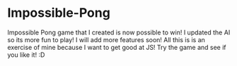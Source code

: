 # Impossible-Pong
Impossible Pong game that I created is now possible to win!
I updated the AI so its more fun to play! I will add more features soon!
All this is is an exercise of mine because I want to get good at JS!
Try the game and see if you like it! :D
